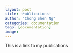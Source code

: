 ```yaml
---
layout: post
title: "Publications"
author: "Chong Shen Ng"
categories: documentation
tags: [documentation]
image: 
---
```


This is a link to my publications